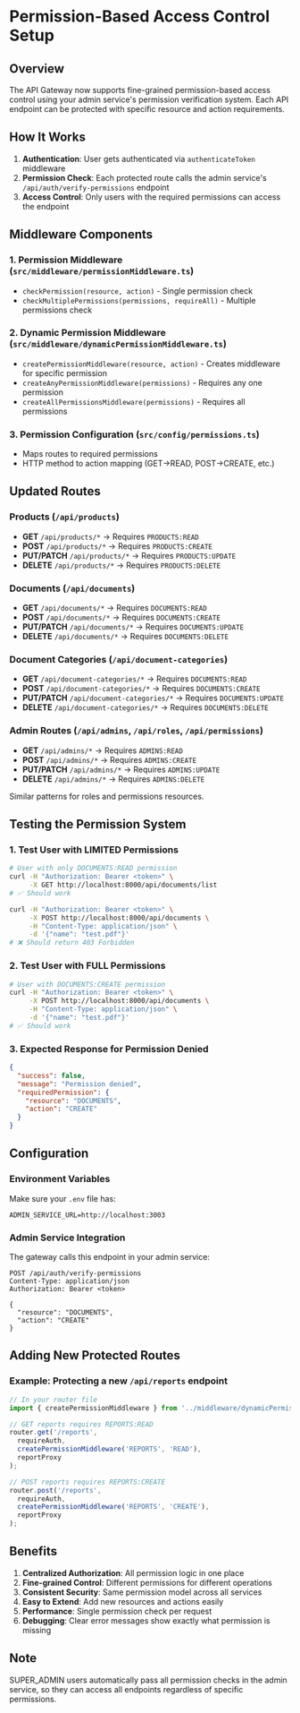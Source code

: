 # Permission-Based Access Control Setup

## Overview

The API Gateway now supports fine-grained permission-based access control using your admin service's permission verification system. Each API endpoint can be protected with specific resource and action requirements.

## How It Works

1. **Authentication**: User gets authenticated via `authenticateToken` middleware
2. **Permission Check**: Each protected route calls the admin service's `/api/auth/verify-permissions` endpoint
3. **Access Control**: Only users with the required permissions can access the endpoint

## Middleware Components

### 1. Permission Middleware (`src/middleware/permissionMiddleware.ts`)
- `checkPermission(resource, action)` - Single permission check
- `checkMultiplePermissions(permissions, requireAll)` - Multiple permissions check

### 2. Dynamic Permission Middleware (`src/middleware/dynamicPermissionMiddleware.ts`)
- `createPermissionMiddleware(resource, action)` - Creates middleware for specific permission
- `createAnyPermissionMiddleware(permissions)` - Requires any one permission
- `createAllPermissionsMiddleware(permissions)` - Requires all permissions

### 3. Permission Configuration (`src/config/permissions.ts`)
- Maps routes to required permissions
- HTTP method to action mapping (GET→READ, POST→CREATE, etc.)

## Updated Routes

### Products (`/api/products`)
- **GET** `/api/products/*` → Requires `PRODUCTS:READ`
- **POST** `/api/products/*` → Requires `PRODUCTS:CREATE`
- **PUT/PATCH** `/api/products/*` → Requires `PRODUCTS:UPDATE`
- **DELETE** `/api/products/*` → Requires `PRODUCTS:DELETE`

### Documents (`/api/documents`)
- **GET** `/api/documents/*` → Requires `DOCUMENTS:READ`
- **POST** `/api/documents/*` → Requires `DOCUMENTS:CREATE`
- **PUT/PATCH** `/api/documents/*` → Requires `DOCUMENTS:UPDATE`
- **DELETE** `/api/documents/*` → Requires `DOCUMENTS:DELETE`

### Document Categories (`/api/document-categories`)
- **GET** `/api/document-categories/*` → Requires `DOCUMENTS:READ`
- **POST** `/api/document-categories/*` → Requires `DOCUMENTS:CREATE`
- **PUT/PATCH** `/api/document-categories/*` → Requires `DOCUMENTS:UPDATE`
- **DELETE** `/api/document-categories/*` → Requires `DOCUMENTS:DELETE`

### Admin Routes (`/api/admins`, `/api/roles`, `/api/permissions`)
- **GET** `/api/admins/*` → Requires `ADMINS:READ`
- **POST** `/api/admins/*` → Requires `ADMINS:CREATE`
- **PUT/PATCH** `/api/admins/*` → Requires `ADMINS:UPDATE`
- **DELETE** `/api/admins/*` → Requires `ADMINS:DELETE`

Similar patterns for roles and permissions resources.

## Testing the Permission System

### 1. Test User with LIMITED Permissions
```bash
# User with only DOCUMENTS:READ permission
curl -H "Authorization: Bearer <token>" \
     -X GET http://localhost:8000/api/documents/list
# ✅ Should work

curl -H "Authorization: Bearer <token>" \
     -X POST http://localhost:8000/api/documents \
     -H "Content-Type: application/json" \
     -d '{"name": "test.pdf"}'
# ❌ Should return 403 Forbidden
```

### 2. Test User with FULL Permissions
```bash
# User with DOCUMENTS:CREATE permission
curl -H "Authorization: Bearer <token>" \
     -X POST http://localhost:8000/api/documents \
     -H "Content-Type: application/json" \
     -d '{"name": "test.pdf"}'
# ✅ Should work
```

### 3. Expected Response for Permission Denied
```json
{
  "success": false,
  "message": "Permission denied",
  "requiredPermission": {
    "resource": "DOCUMENTS",
    "action": "CREATE"
  }
}
```

## Configuration

### Environment Variables
Make sure your `.env` file has:
```env
ADMIN_SERVICE_URL=http://localhost:3003
```

### Admin Service Integration
The gateway calls this endpoint in your admin service:
```
POST /api/auth/verify-permissions
Content-Type: application/json
Authorization: Bearer <token>

{
  "resource": "DOCUMENTS",
  "action": "CREATE"
}
```

## Adding New Protected Routes

### Example: Protecting a new `/api/reports` endpoint
```typescript
// In your router file
import { createPermissionMiddleware } from '../middleware/dynamicPermissionMiddleware';

// GET reports requires REPORTS:READ
router.get('/reports',
  requireAuth,
  createPermissionMiddleware('REPORTS', 'READ'),
  reportProxy
);

// POST reports requires REPORTS:CREATE
router.post('/reports',
  requireAuth,
  createPermissionMiddleware('REPORTS', 'CREATE'),
  reportProxy
);
```

## Benefits

1. **Centralized Authorization**: All permission logic in one place
2. **Fine-grained Control**: Different permissions for different operations
3. **Consistent Security**: Same permission model across all services
4. **Easy to Extend**: Add new resources and actions easily
5. **Performance**: Single permission check per request
6. **Debugging**: Clear error messages show exactly what permission is missing

## Note

SUPER_ADMIN users automatically pass all permission checks in the admin service, so they can access all endpoints regardless of specific permissions.